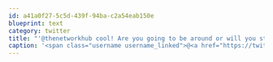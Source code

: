 ```yaml
---
id: a41a0f27-5c5d-439f-94ba-c2a54eab150e
blueprint: text
category: twitter
title: "'@thenetworkhub cool! Are you going to be around or will you still be on your mini-vacay?"
caption: '<span class="username username_linked">@<a href="https://twitter.com/thenetworkhub" title="The Network Hub">thenetworkhub</a></span> cool! Are you going to be around or will you still be on your mini-vacay?'
---
```

